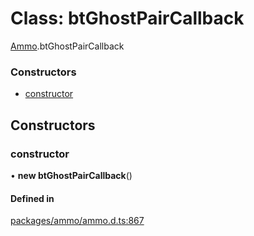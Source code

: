 # Class: btGhostPairCallback

[Ammo](../modules/Ammo.md).btGhostPairCallback

### Constructors

- [constructor](Ammo.btGhostPairCallback.md#constructor)

## Constructors

### constructor

• **new btGhostPairCallback**()

#### Defined in

[packages/ammo/ammo.d.ts:867](https://github.com/Orillusion/orillusion/blob/main/packages/ammo/ammo.d.ts#L867)
